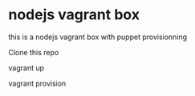 # nodejs vagrant box

this is a nodejs vagrant box with puppet provisionning

Clone this repo

vagrant up

vagrant provision
